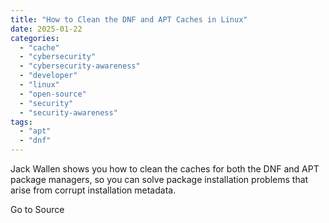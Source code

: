 ```yaml
---
title: "How to Clean the DNF and APT Caches in Linux"
date: 2025-01-22
categories: 
  - "cache"
  - "cybersecurity"
  - "cybersecurity-awareness"
  - "developer"
  - "linux"
  - "open-source"
  - "security"
  - "security-awareness"
tags: 
  - "apt"
  - "dnf"
---
```


Jack Wallen shows you how to clean the caches for both the DNF and APT package managers, so you can solve package installation problems that arise from corrupt installation metadata.

Go to Source
